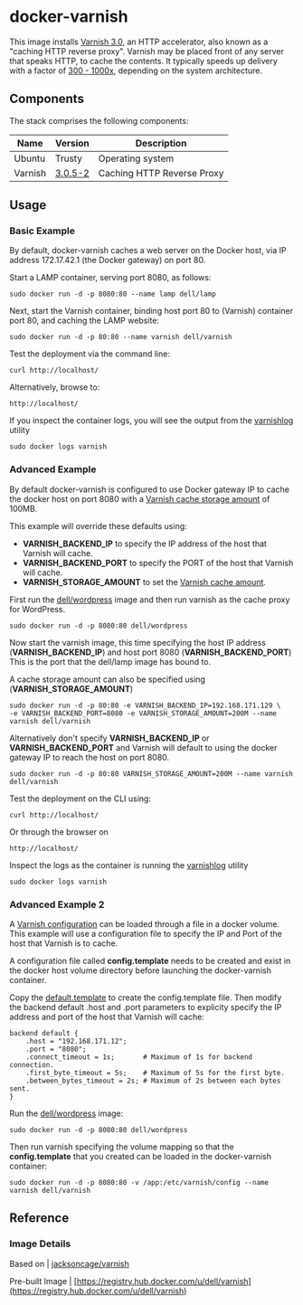 # docker-varnish
This image installs [Varnish 3.0](https://www.varnish-cache.org/docs/3.0/index.html), an HTTP accelerator, also known as a "caching HTTP reverse proxy".  Varnish may be placed front of any server that speaks HTTP, to cache the contents. It typically speeds up delivery with a factor of [300 - 1000x](https://www.varnish-cache.org/about), depending on the system architecture.

## Components
The stack comprises the following components:

Name       | Version    | Description
-----------|------------|------------------------------
Ubuntu     | Trusty     | Operating system
Varnish    | [3.0.5-2](https://www.varnish-cache.org/docs/3.0/index.html) | Caching HTTP Reverse Proxy

## Usage

### Basic Example
By default, docker-varnish caches a web server on the Docker host, via IP address 172.17.42.1 (the Docker gateway) on port 80.

Start a LAMP container, serving port 8080, as follows:

    sudo docker run -d -p 8080:80 --name lamp dell/lamp

Next, start the Varnish container, binding host port 80 to (Varnish) container port 80, and caching the LAMP website:

    sudo docker run -d -p 80:80 --name varnish dell/varnish
    
Test the deployment via the command line:

    curl http://localhost/

Alternatively, browse to:

    http://localhost/

If you inspect the container logs, you will see the output from the [varnishlog](https://www.varnish-cache.org/docs/3.0/tutorial/logging.html) utility

    sudo docker logs varnish

### Advanced Example

By default docker-varnish is configured to use Docker gateway IP to cache the docker host on port 8080 with a [Varnish cache storage amount](https://www.varnish-cache.org/docs/3.0/tutorial/sizing_your_cache.html) of 100MB.

This example will override these defaults using:
- **VARNISH_BACKEND_IP** to specify the IP address of the host that Varnish will cache.
- **VARNISH_BACKEND_PORT** to specify the PORT of the host that Varnish will cache.
- **VARNISH_STORAGE_AMOUNT** to set the [Varnish cache amount](https://www.varnish-cache.org/docs/3.0/tutorial/sizing_your_cache.html).

First run the [dell/wordpress](https://github.com/dell-cloud-marketplace/docker-wordpress) image and then run varnish as the cache proxy for WordPress. 

    sudo docker run -d -p 8080:80 dell/wordpress

Now start the varnish image, this time specifying the host IP address (**VARNISH_BACKEND_IP**) and host port 8080 (**VARNISH_BACKEND_PORT**) This is the port that the dell/lamp image has bound to.  

A cache storage amount can also be specified using (**VARNISH_STORAGE_AMOUNT**) 

    sudo docker run -d -p 80:80 -e VARNISH_BACKEND_IP=192.168.171.129 \
    -e VARNISH_BACKEND_PORT=8080 -e VARNISH_STORAGE_AMOUNT=200M --name varnish dell/varnish

Alternatively don't specify **VARNISH_BACKEND_IP** or **VARNISH_BACKEND_PORT** and Varnish will default to using the docker gateway IP to reach the host on port 8080.

    sudo docker run -d -p 80:80 VARNISH_STORAGE_AMOUNT=200M --name varnish dell/varnish

Test the deployment on the CLI using:

    curl http://localhost/

Or through the browser on

    http://localhost/

Inspect the logs as the container is running the [varnishlog](https://www.varnish-cache.org/docs/3.0/tutorial/logging.html) utility

    sudo docker logs varnish

### Advanced Example 2
A [Varnish configuration](https://www.varnish-cache.org/docs/3.0/reference/vcl.html) can be loaded through a file in a docker volume.  This example will use a configuration file to specify the IP and Port of the host that Varnish is to cache.

A configuration file called **config.template** needs to be created and exist in the docker host volume directory before launching the docker-varnish container.  

Copy the [default.template](https://github.com/dell-cloud-marketplace/docker-varnish/blob/master/default.template) to create the config.template file. Then modify the backend default .host and .port parameters to explicity specify the IP address and port of the host that Varnish will cache:

    backend default {
        .host = "192.168.171.12";
        .port = "8080";
        .connect_timeout = 1s;       # Maximum of 1s for backend connection.
        .first_byte_timeout = 5s;    # Maximum of 5s for the first byte.
        .between_bytes_timeout = 2s; # Maximum of 2s between each bytes sent.
    }

Run the [dell/wordpress](https://github.com/dell-cloud-marketplace/docker-wordpress) image:

    sudo docker run -d -p 8080:80 dell/wordpress

Then run varnish specifying the volume mapping so that the **config.template** that you created can be loaded in the docker-varnish container: 

    sudo docker run -d -p 8080:80 -v /app:/etc/varnish/config --name varnish dell/varnish 

## Reference

### Image Details

Based on | [jacksoncage/varnish](https://github.com/jacksoncage/varnish-docker)

Pre-built Image   | [https://registry.hub.docker.com/u/dell/varnish](https://registry.hub.docker.com/u/dell/varnish) 
